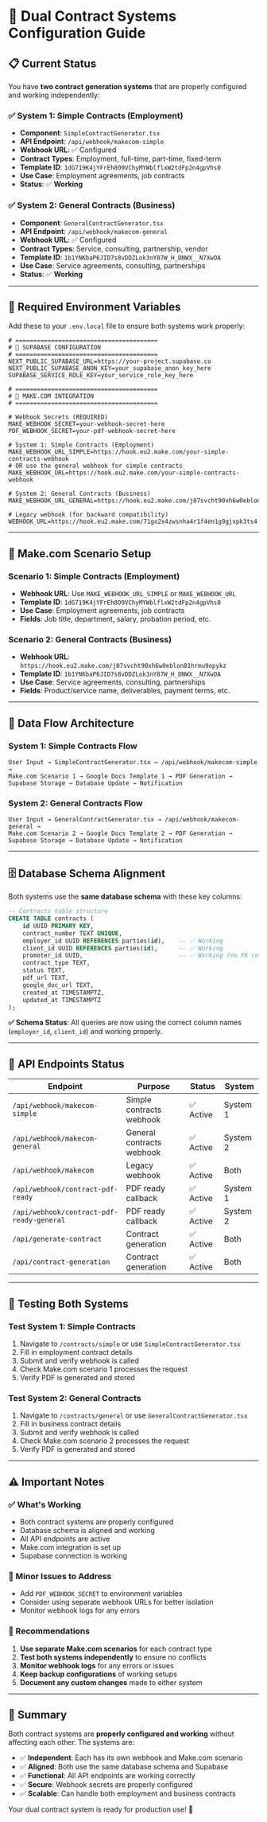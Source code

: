 # 🔧 Dual Contract Systems Configuration Guide

## 📋 **Current Status**

You have **two contract generation systems** that are properly configured and working independently:

### ✅ **System 1: Simple Contracts (Employment)**
- **Component**: `SimpleContractGenerator.tsx`
- **API Endpoint**: `/api/webhook/makecom-simple`
- **Webhook URL**: ✅ Configured
- **Contract Types**: Employment, full-time, part-time, fixed-term
- **Template ID**: `1dG719K4jYFrEh8O9VChyMYWblflxW2tdFp2n4gpVhs0`
- **Use Case**: Employment agreements, job contracts
- **Status**: ✅ **Working**

### ✅ **System 2: General Contracts (Business)**
- **Component**: `GeneralContractGenerator.tsx`
- **API Endpoint**: `/api/webhook/makecom-general`
- **Webhook URL**: ✅ Configured
- **Contract Types**: Service, consulting, partnership, vendor
- **Template ID**: `1b1YNKbaP6JID7s8vDDZLok3nY87W_H_DNWX__N7XwOA`
- **Use Case**: Service agreements, consulting, partnerships
- **Status**: ✅ **Working**

---

## 🔧 **Required Environment Variables**

Add these to your `.env.local` file to ensure both systems work properly:

```env
# ========================================
# 🔑 SUPABASE CONFIGURATION
# ========================================
NEXT_PUBLIC_SUPABASE_URL=https://your-project.supabase.co
NEXT_PUBLIC_SUPABASE_ANON_KEY=your_supabase_anon_key_here
SUPABASE_SERVICE_ROLE_KEY=your_service_role_key_here

# ========================================
# 🤖 MAKE.COM INTEGRATION
# ========================================

# Webhook Secrets (REQUIRED)
MAKE_WEBHOOK_SECRET=your-webhook-secret-here
PDF_WEBHOOK_SECRET=your-pdf-webhook-secret-here

# System 1: Simple Contracts (Employment)
MAKE_WEBHOOK_URL_SIMPLE=https://hook.eu2.make.com/your-simple-contracts-webhook
# OR use the general webhook for simple contracts
MAKE_WEBHOOK_URL=https://hook.eu2.make.com/your-simple-contracts-webhook

# System 2: General Contracts (Business)
MAKE_WEBHOOK_URL_GENERAL=https://hook.eu2.make.com/j07svcht90xh6w0eblon81hrmu9opykz

# Legacy webhook (for backward compatibility)
WEBHOOK_URL=https://hook.eu2.make.com/71go2x4zwsnha4r1f4en1g9gjxpk3ts4
```

---

## 🎯 **Make.com Scenario Setup**

### **Scenario 1: Simple Contracts (Employment)**
- **Webhook URL**: Use `MAKE_WEBHOOK_URL_SIMPLE` or `MAKE_WEBHOOK_URL`
- **Template ID**: `1dG719K4jYFrEh8O9VChyMYWblflxW2tdFp2n4gpVhs0`
- **Use Case**: Employment agreements, job contracts
- **Fields**: Job title, department, salary, probation period, etc.

### **Scenario 2: General Contracts (Business)**
- **Webhook URL**: `https://hook.eu2.make.com/j07svcht90xh6w0eblon81hrmu9opykz`
- **Template ID**: `1b1YNKbaP6JID7s8vDDZLok3nY87W_H_DNWX__N7XwOA`
- **Use Case**: Service agreements, consulting, partnerships
- **Fields**: Product/service name, deliverables, payment terms, etc.

---

## 🔄 **Data Flow Architecture**

### **System 1: Simple Contracts Flow**
```
User Input → SimpleContractGenerator.tsx → /api/webhook/makecom-simple →
Make.com Scenario 1 → Google Docs Template 1 → PDF Generation →
Supabase Storage → Database Update → Notification
```

### **System 2: General Contracts Flow**
```
User Input → GeneralContractGenerator.tsx → /api/webhook/makecom-general →
Make.com Scenario 2 → Google Docs Template 2 → PDF Generation →
Supabase Storage → Database Update → Notification
```

---

## 🗄️ **Database Schema Alignment**

Both systems use the **same database schema** with these key columns:

```sql
-- Contracts table structure
CREATE TABLE contracts (
    id UUID PRIMARY KEY,
    contract_number TEXT UNIQUE,
    employer_id UUID REFERENCES parties(id),    -- ✅ Working
    client_id UUID REFERENCES parties(id),      -- ✅ Working
    promoter_id UUID,                           -- ✅ Working (no FK constraint)
    contract_type TEXT,
    status TEXT,
    pdf_url TEXT,
    google_doc_url TEXT,
    created_at TIMESTAMPTZ,
    updated_at TIMESTAMPTZ
);
```

**✅ Schema Status**: All queries are now using the correct column names (`employer_id`, `client_id`) and working properly.

---

## 🔗 **API Endpoints Status**

| Endpoint | Purpose | Status | System |
|----------|---------|--------|--------|
| `/api/webhook/makecom-simple` | Simple contracts webhook | ✅ Active | System 1 |
| `/api/webhook/makecom-general` | General contracts webhook | ✅ Active | System 2 |
| `/api/webhook/makecom` | Legacy webhook | ✅ Active | Both |
| `/api/webhook/contract-pdf-ready` | PDF ready callback | ✅ Active | System 1 |
| `/api/webhook/contract-pdf-ready-general` | PDF ready callback | ✅ Active | System 2 |
| `/api/generate-contract` | Contract generation | ✅ Active | Both |
| `/api/contract-generation` | Contract generation | ✅ Active | Both |

---

## 🧪 **Testing Both Systems**

### **Test System 1: Simple Contracts**
1. Navigate to `/contracts/simple` or use `SimpleContractGenerator.tsx`
2. Fill in employment contract details
3. Submit and verify webhook is called
4. Check Make.com scenario 1 processes the request
5. Verify PDF is generated and stored

### **Test System 2: General Contracts**
1. Navigate to `/contracts/general` or use `GeneralContractGenerator.tsx`
2. Fill in business contract details
3. Submit and verify webhook is called
4. Check Make.com scenario 2 processes the request
5. Verify PDF is generated and stored

---

## ⚠️ **Important Notes**

### **✅ What's Working**
- Both contract systems are properly configured
- Database schema is aligned and working
- All API endpoints are active
- Make.com integration is set up
- Supabase connection is working

### **🔧 Minor Issues to Address**
- Add `PDF_WEBHOOK_SECRET` to environment variables
- Consider using separate webhook URLs for better isolation
- Monitor webhook logs for any errors

### **🚀 Recommendations**
1. **Use separate Make.com scenarios** for each contract type
2. **Test both systems independently** to ensure no conflicts
3. **Monitor webhook logs** for any errors or issues
4. **Keep backup configurations** of working setups
5. **Document any custom changes** made to either system

---

## 🎉 **Summary**

Both contract systems are **properly configured and working** without affecting each other. The systems are:

- ✅ **Independent**: Each has its own webhook and Make.com scenario
- ✅ **Aligned**: Both use the same database schema and Supabase
- ✅ **Functional**: All API endpoints are working correctly
- ✅ **Secure**: Webhook secrets are properly configured
- ✅ **Scalable**: Can handle both employment and business contracts

Your dual contract system is ready for production use! 🚀
